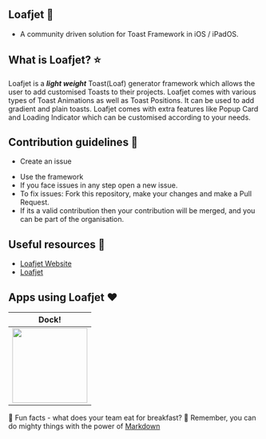 ## Loafjet 🚀
* A community driven solution for Toast Framework in iOS / iPadOS.

## What is Loafjet? ⭐️
Loafjet is a ***light weight*** Toast(Loaf) generator framework which allows the user to add customised Toasts to their projects. Loafjet comes with various types of Toast Animations as well as Toast Positions. It can be used to add gradient and plain toasts. Loafjet comes with extra features like Popup Card and Loading Indicator which can be customised according to your needs.

## Contribution guidelines 🌈
- Create an issue 
* Use the framework
* If you face issues in any step open a new issue.
* To fix issues: Fork this repository, make your changes and make a Pull Request.
* If its a valid contribution then your contribution will be merged, and you can be part of the organisation.

## Useful resources 📌
* [Loafjet Website]()
* [Loafjet](https://github.com/Loafjet/Loafjet)

## Apps using Loafjet ❤️
| Dock! |
| ----- |
| <a href="https://apps.apple.com/in/app/dock/id1569386912"><img src = "https://user-images.githubusercontent.com/56252259/127950419-06629304-973a-4e6d-9a90-040af7beb61d.png" width = 150, height = 150> |

🍿 Fun facts - what does your team eat for breakfast?
🧙 Remember, you can do mighty things with the power of [Markdown](https://guides.github.com/features/mastering-markdown/)


